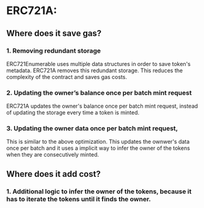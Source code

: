 # ERC721A:

## Where does it save gas?

### 1. Removing redundant storage

ERC721Enumerable uses multiple data structures in order to save token's metadata. ERC721A removes this redundant storage. This reduces the complexity of the contract and saves gas costs.

### 2. Updating the owner’s balance once per batch mint request

ERC721A updates the owner's balance once per batch mint request, instead of updating the storage every time a token is minted.

### 3. Updating the owner data once per batch mint request,

This is similar to the above optimization. This updates the ownwer's data once per batch and it uses a implicit way to infer the owner of the tokens when they are consecutively minted.

## Where does it add cost?

### 1. Additional logic to infer the owner of the tokens, because it has to iterate the tokens until it finds the owner.
